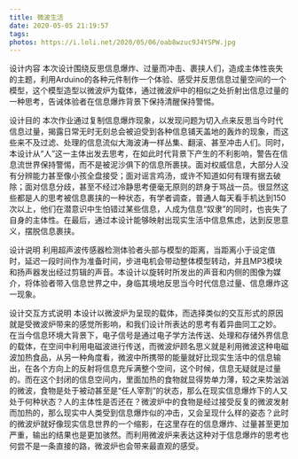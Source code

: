 ```yaml
---
title: 微波生活
date: 2020-05-05 21:19:57
tags:
photos: https://i.loli.net/2020/05/06/oab8wzuc9J4YSPW.jpg
---
```

设计内容
	本次设计围绕反思信息爆炸、过量而冲击、裹挟人们，造成主体性丧失的主题，利用Arduino的各种元件制作一个体验、感受并反思信息过量空间的一个模型，这个模型造型以微波炉为载体，通过微波炉中的相似之处折射出信息过量的一种思考，告诫体验者在信息爆炸背景下保持清醒保持警惕。

设计目的
    本次作业通过复制信息爆炸现象，以发现问题为切入点来反思当今时代信息过量，揭露日常无时无刻总会被迫受到各种信息铺天盖地的轰炸的现象，而这些来不及过滤、处理的信息流似大海波涛一样丛集、翻滚、甚至冲击人们。同时，本设计从“人”这一主体出发去思考，在如此时代背景下产生的不利影响，警告在信息流世界保持警惕，而不是被泥沙俱下的信息所裹挟。面对权威信息，大部分人没有分辨能力甚至像小孩全盘接受；面对谣言鸡汤，或许不知道如何有理有据去破除；面对信息分歧，甚至不经过冷静思考便毫无原则的跻身于骂战一员。很显然这些都是人的思考被信息裹挟的一种状态，有学者调查，普通人每天看手机达到150次以上，他们在潜意识中生怕错过某些信息，人成为信息“奴隶”的同时，也丧失了自身的主体性。在最后，通过本设计能够映射出现实生活中信息焦虑，达到反思意义，摆脱信息裹挟。

设计说明
    利用超声波传感器检测体验者头部与模型的距离，当距离小于设定值时，延迟一段时间作为准备时间，步进电机会带动整体模型转动，并且MP3模块和扬声器发出经过剪辑的声音。本设计以旋转时所发出的声音和内侧的图像为媒介，将体验者带入信息世界之中，身临其境地反思当今时代信息过量、信息爆炸这一现象。
 
设计交互方式说明
   本设计以微波炉为呈现的载体，而选择类似的交互形式的原因就是受微波炉带来的感觉所影响，和我们设计所表达的思考有着异曲同工之妙。
   在当今信息环境大背景下，电子信号是通过电子学方法传送、处理和存储外界信息的载体，在空间中利用电磁波进行传送，而微波炉顾名思义就是利用微波这种电磁波加热食品，从另一种角度看，微波中所携带的能量就好比现实生活中的信息输出，在各个方向上的反射将信息充斥满整个空间，这个时候，信息无疑就是过量的。而在这个封闭的信息空间内，里面加热的食物就显得势单力薄，较之来势汹汹的微波，食物是处于被动甚至是“任人宰割”的状态，那么在现实信息爆炸下的人又处于何种状态？人的主体性是否还在？微波炉中的食物是经过接受反复的微波发射而加热的，那么现实中人类受到信息爆炸似的冲击，又会呈现什么样的姿态？此时的微波炉就好像现实信息世界的一个缩影，在这里存在的信息爆炸、过量甚至更加严重，输出的结果也是更加骇然。而利用微波炉来表达这种对于信息爆炸的思考也何尝不是一条直接的路，微波炉也会带来最直观的感受。

   
